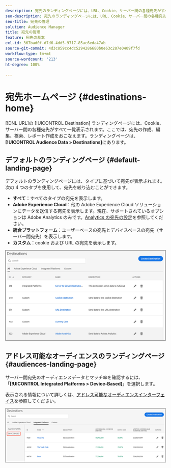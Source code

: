 ```yaml
---
description: 宛先のランディングページには、URL、Cookie、サーバー間の各種宛先がすべて一覧表示されます。ここでは、宛先の作成、編集、検索、レポート作成をおこなえます。ランディングページには、Audience Data／Destinations でアクセスできます。
seo-description: 宛先のランディングページには、URL、Cookie、サーバー間の各種宛先がすべて一覧表示されます。ここでは、宛先の作成、編集、検索、レポート作成をおこなえます。ランディングページには、Audience Data／Destinations でアクセスできます。
seo-title: 宛先の管理
solution: Audience Manager
title: 宛先の管理
feature: 宛先の基本
exl-id: 367bad0f-d7d6-4dd5-9717-85ac6eda47ab
source-git-commit: 4d3c859cc4dc5294286680b0e63c287e0409f7fd
workflow-type: tm+mt
source-wordcount: '213'
ht-degree: 100%

---
```


# 宛先ホームページ {#destinations-home}

[!DNL URL]の [!UICONTROL Destination] ランディングページには、Cookie、サーバー間の各種宛先がすべて一覧表示されます。ここでは、宛先の作成、編集、検索、レポート作成をおこなえます。ランディングページは、**[!UICONTROL Audience Data > Destinations]**&#x200B;にあります。

## デフォルトのランディングページ {#default-landing-page}

<!-- destinations-home.xml -->

デフォルトのランディングページには、タイプに基づいて宛先が表示されます。次の 4 つのタブを使用して、宛先を絞り込むことができます。

* **すべて**：すべてのタイプの宛先を表示します。
* **Adobe Experience Cloud**：他の Adobe Experience Cloud ソリューションにデータを送信する宛先を表示します。現在、サポートされているオプションは Adobe Analytics のみです。[Analytics の宛先の設定](/help/using/features/destinations/create-analytics-destination.md)を参照してください。
* **統合プラットフォーム**：ユーザーベースの宛先とデバイスベースの宛先（サーバー間宛先）を表示します。
* **カスタム**：cookie および URL の宛先を表示します。


![](assets/destinations-landing.png)

## アドレス可能なオーディエンスのランディングページ {#audiences-landing-page}

サーバー間宛先のオーディエンスデータとマッチ率を確認するには、「**[!UICONTROL Integrated Platforms > Device-Based]**」を選択します。

表示される情報について詳しくは、[アドレス可能なオーディエンスインターフェイス](/help/using/features/addressable-audiences.md#addressable-audience-interface)を参照してください。

![](/help/using/features/assets/addressable-audiences-landing.png)
